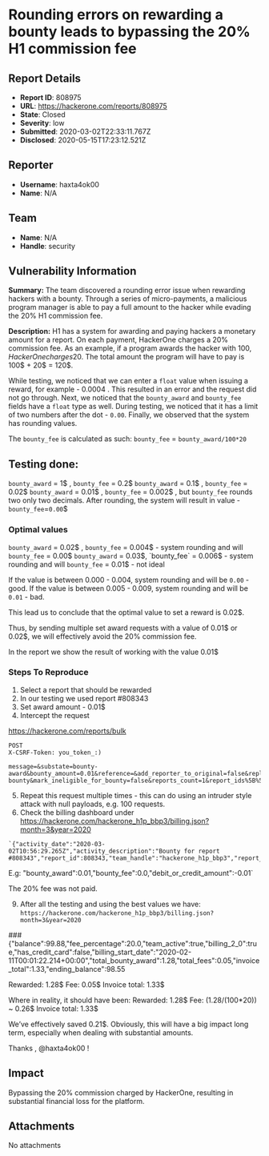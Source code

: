 # Rounding errors on rewarding a bounty leads to bypassing the 20% H1 commission fee

## Report Details
- **Report ID**: 808975
- **URL**: https://hackerone.com/reports/808975
- **State**: Closed
- **Severity**: low
- **Submitted**: 2020-03-02T22:33:11.767Z
- **Disclosed**: 2020-05-15T17:23:12.521Z

## Reporter
- **Username**: haxta4ok00
- **Name**: N/A

## Team
- **Name**: N/A
- **Handle**: security

## Vulnerability Information
**Summary:**
The team discovered a rounding error issue when rewarding hackers with a bounty. Through a series of micro-payments, a malicious program manager is able to pay a full amount to the hacker while evading the 20% H1 commission fee. 

**Description:**
H1 has a system for awarding and paying hackers a monetary amount for a report. On each payment, HackerOne charges a 20% commission fee. As an example, if a program awards the hacker with 100$, HackerOne charges 20$. The total amount the program will have to pay is 100$ + 20$ = 120$.

While testing, we noticed that we can enter a `float` value when issuing a reward, for example - 0.0004 . This resulted in an error and the request did not go through. Next, we noticed that the `bounty_award` and `bounty_fee` fields have a `float` type as well. During testing, we noticed that it has a limit of two numbers after the dot - `0.00`.
Finally, we observed that the system has rounding values.

The `bounty_fee` is calculated as such:
`bounty_fee` = `bounty_award/100*20`

## Testing done:
`bounty_award` = 1$ , `bounty_fee` = 0.2$
`bounty_award` = 0.1$ , `bounty_fee` = 0.02$
`bounty_award` = 0.01$ , `bounty_fee` = 0.002$ , but `bounty_fee` rounds two only two decimals. After rounding, the system will result in value - `bounty_fee`=`0.00`$

### Optimal values
`bounty_award` = 0.02$ , `bounty_fee` = 0.004$ - system rounding and will `bounty_fee` = 0.00$
`bounty_award` = 0.03$,  `bounty_fee` = 0.006$ - system rounding and will `bounty_fee` = 0.01$ - not ideal

If the value is between 0.000 - 0.004, system rounding and will be `0.00` - good.
If the value is between 0.005 - 0.009, system rounding and will be `0.01` - bad.

This lead us to conclude that the optimal value to set a reward is 0.02$.

Thus, by sending multiple set award requests with a value of 0.01$ or 0.02$, we will effectively avoid the 20% commission fee.

In the report we show the result of working with the value 0.01$

### Steps To Reproduce

1) Select a report that should be rewarded
2) In our testing we used report #808343
3) Set award amount - 0.01$
4) Intercept the request

https://hackerone.com/reports/bulk
```
POST
X-CSRF-Token: you_token_:)

message=&substate=bounty-award&bounty_amount=0.01&reference=&add_reporter_to_original=false&reply_action=set-bounty&mark_ineligible_for_bounty=false&reports_count=1&report_ids%5B%5D=808343&bounty_currency=USD
```

5) Repeat this request multiple times - this can do using an intruder style attack with null payloads, e.g. 100 requests.
6) Check the billing dashboard under https://hackerone.com/hackerone_h1p_bbp3/billing.json?month=3&year=2020

```
`{"activity_date":"2020-03-02T10:56:29.265Z","activity_description":"Bounty for report #808343","report_id":808343,"team_handle":"hackerone_h1p_bbp3","report_url":"https://hackerone.com/reports/808343","reporter":"ggttss1","bounty_award":0.01,"bounty_fee":0.0,"debit_or_credit_amount":-0.01,"paid_to_hacker_date":null}`
```

E.g:
"bounty_award":0.01,"bounty_fee":0.0,"debit_or_credit_amount":-0.01`

The 20% fee was not paid.

9) After all the testing and using the best values we have:
`https://hackerone.com/hackerone_h1p_bbp3/billing.json?month=3&year=2020`

###{"balance":99.88,"fee_percentage":20.0,"team_active":true,"billing_2_0":true,"has_credit_card":false,"billing_start_date":"2020-02-11T00:01:22.214+00:00","total_bounty_award":1.28,"total_fees":0.05,"invoice_total":1.33,"ending_balance":98.55

Rewarded: 1.28$
Fee: 0.05$ 
Invoice total: 1.33$

Where in reality, it should have been:
Rewarded: 1.28$
Fee: (1.28/(100*20))  ~ 0.26$
Invoice total: 1.33$

We’ve effectively saved 0.21$. Obviously, this will have a big impact long term, especially when dealing with substantial amounts.

Thanks , @haxta4ok00 !

## Impact

Bypassing the 20% commission charged by HackerOne, resulting in substantial financial loss for the platform.

## Attachments
No attachments
